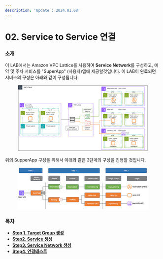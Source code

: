 ```yaml
---
description: 'Update : 2024.01.08'
---
```


# 02. Service to Service 연결

### 소개&#x20;

이 LAB에서는  Amazon VPC Lattice를 사용하여 **Service Network**를 구성하고, 예약 및 주차 서비스를 "SuperApp" (사용자)앱에 제공할것입니다. 이 LAB이 완료되면 서비스의 구성은 아래와 같이 구성됩니다.

<figure><img src="../.gitbook/assets/image (4) (1) (1).png" alt=""><figcaption></figcaption></figure>

위의 SupperApp 구성을 위해서 아래와 같은 3단계의 구성을 진행할 것입니다.

<figure><img src="../.gitbook/assets/image (1) (1) (1) (1) (1) (1) (1).png" alt=""><figcaption></figcaption></figure>

### 목차

* [**Step 1. Target Group 생성**](1.-target-group.md)
* [**Step2. Service 생성**](2.-service.md)
* [**Step3. Service Network 생성**](3.-service-network.md)
* [**Step4. 연결테스트**](4..md)
